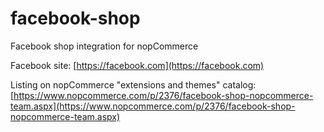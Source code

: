 # facebook-shop
Facebook shop integration for nopCommerce

Facebook site: [https://facebook.com](https://facebook.com)

Listing on nopCommerce "extensions and themes" catalog: [https://www.nopcommerce.com/p/2376/facebook-shop-nopcommerce-team.aspx](https://www.nopcommerce.com/p/2376/facebook-shop-nopcommerce-team.aspx)